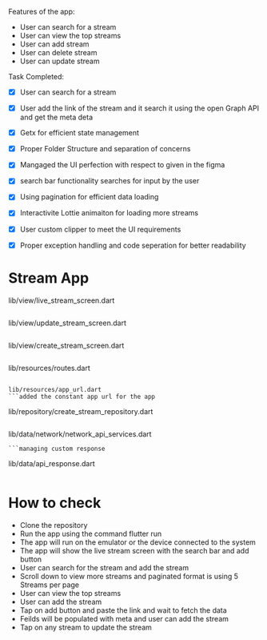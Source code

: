 <!-- create readme for fucntionality of my app -->
Features of the app:
- User can search for a stream 
- User can view the top streams
- User can add stream
- User can delete stream
- User can update stream

Task Completed:
- [x] User can search for a stream
- [x] User add the link of the stream and it search it using the open Graph API and get the meta deta
- [x] Getx for efficient state management
- [x] Proper Folder Structure and separation of concerns
- [x] Mangaged the UI perfection with respect to given in the figma
- [x] search bar functionality searches for input by the user
- [x] Using pagination for efficient data loading
- [x] Interactivite Lottie animaiton for loading more streams
- [x] User custom clipper to meet the UI requirements
- [x] Proper exception handling and code seperation for better readability



# Stream App
lib/view/live_stream_screen.dart
```added the live stream screen for the user to view the live stream and search bar to search for the stream and add button to add stream
```
lib/view/update_stream_screen.dart
```user can update the stream by clicking on the update button and dialog open on clicking the delete button 
```
lib/view/create_stream_screen.dart
```user paste the link and the api fetches the data and populate the feilds and user can add the stream
```

lib/resources/routes.dart
```added the routes for the app

lib/resources/app_url.dart
```added the constant app url for the app
```
lib/repository/create_stream_repository.dart
```fetch the data from the api using the NetworkApi class 
```
lib/data/network/network_api_services.dart
```implemented the network api services for the app and network api class implements an base class
```managing custom response 
```
lib/data/api_response.dart
```Handling the api response and creating custom Exceptions
```


# How to check
- Clone the repository
- Run the app using the command flutter run
- The app will run on the emulator or the device connected to the system
- The app will show the live stream screen with the search bar and add button
- User can search for the stream and add the stream
- Scroll down to view more streams and paginated format is using 5 Streams per page
- User can view the top streams
- User can add the stream
- Tap on add button and paste the link and wait to fetch the data
- Feilds will be populated with meta and user can add the stream
- Tap on any stream to update the stream



